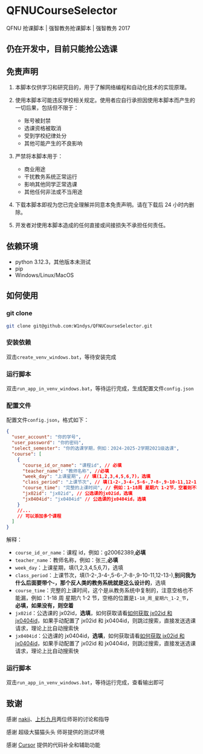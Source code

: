 # QFNUCourseSelector

QFNU 抢课脚本 | 强智教务抢课脚本 | 强智教务 2017

## 仍在开发中，目前只能抢公选课

## 免责声明

1. 本脚本仅供学习和研究目的，用于了解网络编程和自动化技术的实现原理。

2. 使用本脚本可能违反学校相关规定。使用者应自行承担因使用本脚本而产生的一切后果，包括但不限于：

   - 账号被封禁
   - 选课资格被取消
   - 受到学校纪律处分
   - 其他可能产生的不良影响

3. 严禁将本脚本用于：

   - 商业用途
   - 干扰教务系统正常运行
   - 影响其他同学正常选课
   - 其他任何非法或不当用途

4. 下载本脚本即视为您已完全理解并同意本免责声明。请在下载后 24 小时内删除。

5. 开发者对使用本脚本造成的任何直接或间接损失不承担任何责任。

## 依赖环境

- python 3.12.3，其他版本未测试
- pip
- Windows/Linux/MacOS

## 如何使用

### git clone

```bash
git clone git@github.com:W1ndys/QFNUCourseSelector.git
```

### 安装依赖

双击`create_venv_windows.bat`，等待安装完成

### 运行脚本

双击`run_app_in_venv_windows.bat`，等待运行完成，生成配置文件`config.json`

### 配置文件

配置文件`config.json`，格式如下：

```json
{
  "user_account": "你的学号",
  "user_password": "你的密码",
  "select_semester": "你的选课学期，例如：2024-2025-2学期2021级选课",
  "course": [
    {
      "course_id_or_name": "课程id", // 必填
      "teacher_name": "教师名称", //必填
      "week_day": "上课星期", // 填(1,2,3,4,5,6,7)，选填
      "class_period": "上课节次", // 填(1-2-,3-4-,5-6-,7-8-,9-10-11,12-13-)，选填
      "course_time": "完整的上课时间", // 例如：1-18周 星期六 1-2节，空着则不填
      "jx02id": "jx02id", // 公选课的jx02id，选填
      "jx0404id": "jx0404id" // 公选课的jx0404id，选填
    }
    //...
    // 可以添加多个课程
  ]
}
```

解释：

- `course_id_or_name`：课程 id，例如：g20062389,**必填**
- `teacher_name`：教师名称，例如：张三,**必填**
- `week_day`：上课星期，填(1,2,3,4,5,6,7)，选填
- `class_period`：上课节次，填(1-2-,3-4-,5-6-,7-8-,9-10-11,12-13-),**别问我为什么后面要带个-，那个反人类的教务系统就是这么设计的**，选填
- `course_time`：完整的上课时间，这个是从教务系统中复制的，注意空格也不能漏，例如：1-18 周 星期六 1-2 节，空格的位置是`1-18_周_星期六_1-2_节`，**必填，如果没有，则空着**
- `jx02id`：公选课的 jx02id，**选填**，如何获取请看[如何获取 jx02id 和 jx0404id](./assets/docs/how_to_get_jx02id_and_jx0404id.md)，如果手动配置了 jx02id 和 jx0404id，则跳过搜索，直接发送选课请求，理论上比自动搜索快
- `jx0404id`：公选课的 jx0404id，**选填**，如何获取请看[如何获取 jx02id 和 jx0404id](./assets/docs/how_to_get_jx02id_and_jx0404id.md)，如果手动配置了 jx02id 和 jx0404id，则跳过搜索，直接发送选课请求，理论上比自动搜索快

### 运行脚本

双击`run_app_in_venv_windows.bat`，等待运行完成，查看输出即可

## 致谢

感谢 [nakii](https://github.com/nakaii-002)、[上杉九月](https://github.com/sakurasep)两位师哥的讨论和指导

感谢 超级大猫猫头头 师哥提供的测试环境

感谢 [Cursor](https://www.cursor.com/) 提供的代码补全和辅助功能
